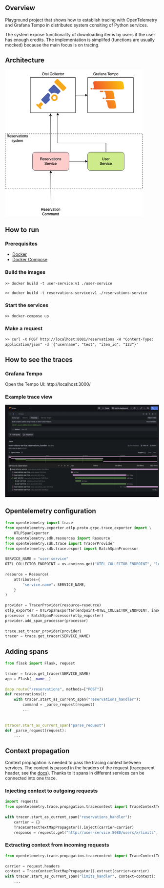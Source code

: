 ## Overview
Playground project that shows how to establish tracing with OpenTelemetry and Grafana Tempo in distributed system consiting of Python services. 

The system expose functionality of downloading items by users if the user has enough credits. The implementation is simplifed (functions are usually mocked) because the main focus is on tracing.

## Architecture
![Architecture](./images/architecture.png)

## How to run
### Prerequisites
- [Docker](https://docs.docker.com/engine/install/)
- [Docker Compose](https://docs.docker.com/compose/install/)

### Build the images
`>> docker build -t user-service:v1 ./user-service`

`>> docker build -t reservations-service:v1 ./reservations-service`

### Start the services
`>> docker-compose up`

### Make a request
`>> curl -X POST http://localhost:8081/reservations -H "Content-Type: application/json" -d '{"username": "test", "item_id": "123"}'`

## How to see the traces
### Grafana Tempo
Open the Tempo UI: http://localhost:3000/

### Example trace view
![Example trace view](./images/trace.png)


## Opentelemetry configuration
```python
from opentelemetry import trace
from opentelemetry.exporter.otlp.proto.grpc.trace_exporter import \
    OTLPSpanExporter
from opentelemetry.sdk.resources import Resource
from opentelemetry.sdk.trace import TracerProvider
from opentelemetry.sdk.trace.export import BatchSpanProcessor

SERVICE_NAME = "user-service"
OTEL_COLLECTOR_ENDPOINT = os.environ.get("OTEL_COLLECTOR_ENDPOINT", "localhost:4317")

resource = Resource(
    attributes={
        "service.name": SERVICE_NAME,
    }
)

provider = TracerProvider(resource=resource)
otlp_exporter = OTLPSpanExporter(endpoint=OTEL_COLLECTOR_ENDPOINT, insecure=True)
processor = BatchSpanProcessor(otlp_exporter)
provider.add_span_processor(processor)

trace.set_tracer_provider(provider)
tracer = trace.get_tracer(SERVICE_NAME)
```

## Adding spans
```python
from flask import Flask, request

tracer = trace.get_tracer(SERVICE_NAME)
app = Flask(__name__)

@app.route("/reservations", methods=["POST"])
def reservations():
    with tracer.start_as_current_span("reservations_handler"):
        command = _parse_request(request)
        ...


@tracer.start_as_current_span("parse_request")
def _parse_request(request):
    ...
```


## Context propagation
Context propagation is needed to pass the tracing context between services. The context is passed in the headers of the request (traceparent header, see the [docs](https://www.w3.org/TR/trace-context)). Thanks to it spans in different services can be connected into one trace.

### Injecting context to outgoing requests
```python
import requests
from opentelemetry.trace.propagation.tracecontext import TraceContextTextMapPropagator

with tracer.start_as_current_span("reservations_handler"):
    carrier = {}
    TraceContextTextMapPropagator().inject(carrier=carrier)
    response = requests.get("http://user-service:8080/users/x/limits", headers=carrier)
```

### Extracting context from incoming requests
```python
from opentelemetry.trace.propagation.tracecontext import TraceContextTextMapPropagator

carrier = request.headers
context = TraceContextTextMapPropagator().extract(carrier=carrier)
with tracer.start_as_current_span("limits_handler", context=context):
    ...
```
